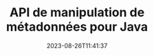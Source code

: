 ---
############################# Static ############################
layout: "product"
date: 2023-08-26T11:41:37
draft: false

product: "Metadata"
product_tag: "metadata"
platform: "Java"
platform_tag: "java"

############################# Head ############################
head_title: "API de métadonnées Java - Afficher, lire, exporter, modifier, supprimer les métadonnées de document"
head_description: "API de métadonnées Java pour afficher, lire, modifier, analyser, rechercher, supprimer, comparer et exporter les métadonnées des documents PDF Word Excel PPTX Outlook Visio Audio Vidéo & Image."

############################# Header ############################
title: "API de manipulation de métadonnées pour Java"
description: "Développez des applications Java pour créer, afficher, accéder, mettre à jour, supprimer, rechercher, comparer, remplacer et exporter des métadonnées de documents et de formats d'image populaires."
button:
    enable: true

############################# SubMenu ############################
submenu:
    enable: true
    
    left:
        img_alt: "GroupDocs.Metadata for Java"
        image: "https://www.groupdocs.cloud/templates/groupdocs/images/product-logos/groupdocs-metadata-java.png"
        product: "GroupDocs.Metadata"
        platform: "Java"
        
    middle:
        button:
            # button loop
            - link: "#overview"
              text: "Aperçu"

            # button loop
            - link: "#features"
              text: "Fonctionnalités"

            # button loop
            - link: "#support"
              text: "Soutien"

            # button loop
            - link: "https://products.groupdocs.app/metadata"
              text: "Démo en direct"

            # button loop
            - link: "https://purchase.groupdocs.com/pricing/metadata/java"
              text: "Tarification"

    right:
        link_download: "https://downloads.groupdocs.com/metadata"
        link_learn: "https://docs.groupdocs.com/metadata/java/"
        link_buy: "https://purchase.groupdocs.com"

############################# Overview ############################
overview:
    enable: true
    content: |
      GroupDocs.Metadata for Java est une API de gestion des métadonnées avancée pour manipuler les informations de métadonnées des documents, images, archives, torrents et divers autres formats de fichiers. Les développeurs peuvent désormais améliorer les fonctionnalités de leurs applications Java en intégrant facilement l'affichage, la modification, la suppression, l'extraction, la recherche, la comparaison, le remplacement et l'exportation de métadonnées dans tous les formats de documents commerciaux courants tels que PDF, Microsoft Office Word, les feuilles de calcul Excel, les présentations PowerPoint et diapositives, e-mails Outlook, Project, diagrammes Visio, OneNote, images, AutoCAD, Photoshop, audio, vidéo, polices OpenType et métafichiers.  

      La bibliothèque de métadonnées Java vous offre des fonctionnalités telles que la recherche de métadonnées, le remplacement des propriétés des métadonnées, la comparaison des métadonnées des formats de fichiers pris en charge pour identifier les similitudes ainsi que les différences. Vous pouvez également éditer ou modifier les métadonnées pour une meilleure gestion des informations et exporter les informations de métadonnées récupérées vers un fichier Excel, un fichier CSV et un DataSet. L'API offre une prise en charge complète pour travailler avec toutes les normes de métadonnées couramment utilisées telles que les propriétés de métadonnées intégrées, XMP, EXIF ​​et personnalisées dans les formats de document pris en charge.

      GroupDocs.Metadata for Java est compatible avec toutes les versions de Java et prend en charge les systèmes d'exploitation courants (Windows, Linux, MacOS) capables d'exécuter Java Runtime.
    tabs:
      enable: true
      
      ## TAB ONE ##
      tab_one:
        description: |
          Voici un aperçu de GroupDocs.Metadata pour Java :
      
        left:
          enable: true
          icon: "fas fa-file-image"
          title: "Travailler avec des images"
          content: |
            * Métadonnées XMP
            * Métadonnées EXIF
            * Métadonnées IPTC-IIM
            * Métadonnées PSD
            * Métadonnées CAO
            * Analyser des balises IFD supplémentaires
        
        right:
          enable: true
          icon: "fab fa-html5"
          title: "Travailler avec l'audio et la vidéo"
          content: |
            * Détection du format MP3 d'exécution
            * Lire les paroles3 Tag
            * Lire les informations audio MPEG
            * Lire les informations d'en-tête AVI
            * Lire les sous-titres de Matroska
            * Exporter des données vers Excel ou CSV
      
      ## TAB TWO ##
      tab_two:
        description: |
          GroupDocs.Metadata pour Java prend en charge les éléments suivants [formats de fichiers de documents](https://docs.groupdocs.com/metadata/java/supported-document-formats/):

        left:
          enable: true
          table:
            # table loop
            - title: "Microsoft Office"
              content: |
                * **Word:** DOC, DOCX, DOCM, DOT, DOTX, DOTM, RTF, TXT
                * **Excel:** XLS, XLSX, XLSM, XLSB, XLTM, XLT, XLTM, XLTX, XLAM, SXC, SpreadsheetML
                * **PowerPoint:** PPT, PPTX, PPS, PPSX, PPSM, POT, POTM, POTX, PPTM
                * **Visio:** VSD, VDX, VSS, VSSX, VSX, VST, VSTX, VTX, VSDX, VDW, VSTM, VSSM, VSDM
                * **Project:** MPP
                * **Outlook:** MSG, EML, EMLX, PST, OST
                * **OneNote:** ONE

        right:
          enable: true
          table:
            # table loop
            - title: "Autres formats"
              content: |
                * **OpenDocument**: ODT, ODS
                * **Portable**: PDF
                * **Photoshop**: PSD
                * **AutoCAD**: DWG, DXF
                * **l'audio**:  MP3, WAV
                * **Vidéo**: AVI, MOV, QT, FLV
                * **Metafiles**: EMF, WMF
                * **vCard**: VCF, VCR
                * **Images**: JPG, JPEG, JPE, JP2, PNG, GIF, TIFF, WebP, BMP, DJVU, DJV, DICOM
                * **Matroska Media Container**: MKV, MKA, MK3D, WEBM
                * **Polices OpenType**: OTF, OTC, TTF, TTC
                * **Les autres**: EPUB, ZIP, TORRENT, ASF

      ## TAB THREE ##
      tab_three:
        description: |
          GroupDocs.Metadata pour .NET prend en charge les systèmes d'exploitation, frameworks et gestionnaires de packages suivants :
        
        left:
          enable: true
          table:
            # table loop
            - icon: "fab fa-windows"
              title: "Systèmes d'exploitation"
              content: |
                * Bureau Windows
                * Serveur Windows
                * windows Azure
                * Linux

            # table loop
            - icon: "fas fa-code"
              title: "Cadres pris en charge"
              content: |
                * .NET Framework 2.0 ou supérieur

        right:
          enable: true
          table:
            # table loop
            - icon: "fas fa-cogs"
              title: "Gestionnaires de packages"
              content: |
                * NuGet
                {tabs.tab_three.right.content.line_2}
                {tabs.tab_three.right.content.line_3}
            # table loop
            - icon: "fas fa-tools"
              title: "Environnements de développement"
              content: |
                *Microsoft Visual Studio

############################# Features ############################
features:
    enable: true
    title: "GroupDocs.Metadata pour les fonctionnalités Java"

    feature:
      # feature loop
      - icon: "fas fa-copy"
        content: "Manipuler les métadonnées intégrées et personnalisées et récupérer les métadonnées des formats de torrents et d'archives"
       
      # feature loop
      - icon: "fas fa-eye"
        content: "Accéder et supprimer des données cachées dans Microsoft Word, Excel, PowerPoint et PDF"

      # feature loop
      - icon: "fas fa-bolt"
        content: "Détecter le type de fichier de document au moment de l'exécution"
      
      # feature loop
      - icon: "fas fa-file-powerpoint"
        content: "Identifier/supprimer les signatures numériques dans Word, Excel, PDF"

      # feature loop
      - icon: "fas fa-code"
        content: "Détecter la protection par mot de passe des documents dans Word, Excel, PowerPoint et PDF"

      # feature loop
      - icon: "fas fa-cloud"
        content: "Récupérer des vignettes et des aperçus d'images des formats pris en charge et de la prise en charge du conteneur multimédia Matroska"

      # feature loop
      - icon: "fas fa-remove-format"
        content: "Extraire des métadonnées de texte à partir de fichiers image PNG"

      # feature loop
      - icon: "fas fa-comment-slash"
        content: "Prend en charge l'énumération de tout type de métadonnées et la lecture des métadonnées des fichiers de polices OpenType"

      # feature loop
      - icon: "fas fa-location-arrow"
        content: "Lire la propriété de métadonnées à l'aide de la clé définie pour tout format pris en charge"

      # feature loop
      - icon: "fas fa-border-all"
        content: "Obtenir/Supprimer les métadonnées des e-mails et supprimer les pièces jointes"

      # feature loop
      - icon: "fas fa-wrench"
        content: "Lire les sous-titres Matroska et récupérer les métadonnées des fichiers audio et vidéo"

      # feature loop
      - icon: "fas fa-columns"
        content: "Générer des aperçus d'image pour les fichiers EPUB, CAD, EML et MSG"

      # feature loop
      - icon: "fas fa-file-word"
        content: "Identifier les différences ou les similitudes dans les métadonnées des formats pris en charge par comparaison"

      # feature loop
      - icon: "fas fa-envelope"
        content: "Propriétés de recherche des métadonnées de document, EXIF ​​et XMP"

      # feature loop
      - icon: "fas fa-print"
        content: "Remplacer les propriétés des métadonnées de Word, Excel, PowerPoint et PDF"

      # feature loop
      - icon: "fas fa-file-archive"
        content: "Exporter les métadonnées des formats de fichiers pris en charge vers Excel, CSV ou DataSet"

      # feature loop
      - icon: "fas fa-lock"
        content: "Ajouter ou mettre à jour les propriétés de métadonnées XMP et EXIF ​​de types arbitraires à l'aide de l'API de recherche"

      # feature loop
      - icon: "fas fa-file-code"
        content: "Manipuler les propriétés des métadonnées d'image et supprimer les informations de localisation des photos"

      # feature loop
      - icon: "fas fa-fill-drip"
        content: "Supprimer les métadonnées et les commentaires des rapports et des documents"
        
      # feature loop
      - icon: "fas fa-file-excel"
        content: "Extraction de métadonnées à partir de fichiers Microsoft Excel à partir d'Excel 95"

      # feature loop
      - icon: "fas fa-heading"
        content: "Réduction de la consommation de mémoire des formats PDF, Excel et Image"

      # feature loop
      - icon: "fas fa-project-diagram"
        content: "Mettre à jour les propriétés des métadonnées EXIF ​​dans les fichiers WEBP, PNG et PSD"

      # feature loop
      - icon: "fas fa-cube"
        content: "Extraire les propriétés des métadonnées XMP dans les fichiers MOV, MP3 et WEBP"

      # feature loop
      - icon: "fas fa-envelope"
        content: "Ajouter, mettre à jour et supprimer des packages de métadonnées IPTC dans les images TIFF"

      # feature loop
      - icon: "fas fa-project-diagram"
        content: "Ajouter, mettre à jour et supprimer des packages de métadonnées EXIF ​​dans les images JPEG2000"

      # feature loop
      - icon: "fas fa-cube"
        content: "Lire les balises EXIF ​​et les propriétés de métadonnées XMP à partir des formats d'image HEIC/HEIF"

      # feature loop
      - icon: "fas fa-lock"
        content: "Lire les métadonnées à partir de fichiers Microsoft Project cryptés"
        
    more_feature:
      # more_feature_loop
      - title: "Récupérer efficacement les propriétés des métadonnées"
        content: |
          Avec GroupDocs.Metadata pour l'API Java, les propriétés de métadonnées des formats de fichiers pris en charge peuvent être récupérées assez efficacement. Le code pour le faire est assez simple et direct. Voici un exemple qui montre à quel point il est facile de récupérer les propriétés des métadonnées d'un fichier MP3 à l'aide de Java :
          ```java
           try (Mp3Format mp3Format = new Mp3Format("D:\\sample.mp3")) 
          {
            System.out.printf("Album: %", mp3Format.getId3v1Properties().getAlbum());
            System.out.printf("Title: %", mp3Format.getId3v2Properties().getTitle());
          }
          ```      
      # more_feature_loop
      - title: "Récupérer des données cachées pour les manipuler"
        content: "GroupDocs.Metadata pour Java vous offre un moyen complet d'obtenir et de supprimer des données masquées à partir de fichiers Microsoft Word, Excel et PowerPoint. Vous pouvez également faire de même pour les documents PDF. Vous pouvez manipuler des commentaires, des champs de fusion, des pages masquées, des champs de formulaire, des annotations et plus encore."

############################# Support ############################
support:
    enable: true

############################# Solutions ############################
solutions:
    enable: true
    title: "GroupDocs.Metadata propose des API de visualisation de documents pour d'autres environnements de développement populaires"

    solution:
        # solution loop
        - img_alt: "GroupDocs.Metadata for .NET"
          image: "https://www.groupdocs.cloud/templates/groupdocs/images/product-logos/groupdocs-metadata-net.png"
          product: "GroupDocs.Metadata"
          platform: ".NET"
          link: "/metadata/net/"

############################# Back to top ###############################
back_to_top:
  enable: true
---